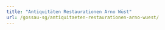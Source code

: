 ```yaml
---
title: "Antiquitäten Restaurationen Arno Wüst"
url: /gossau-sg/antiquitaeten-restaurationen-arno-wuest/
---
```

